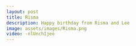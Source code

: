 ```yaml
---
layout: post
title: Risma
description: Happy birthday from Risma and Lee
image: assets/images/Risma.png
video: -nlUnchIjeo
---
```

